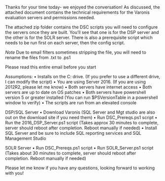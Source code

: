Thanks for your time today- we enjoyed the conversation! As discussed, the attached document contains the technical requirements for the Varonis evaluation servers and permissions needed.
 
The attached zip folder contains the DSC scripts you will need to configure the servers once they are built. You’ll see that one is for the DSP server and the other is for the SOLR server. There is also a prerequisite script which needs to be run first on each server, then the config script. 

*Note* Due to email filters sometimes stripping the file, you will need to rename the files from .txt to .ps1
 
Please read this entire email before you start
 
Assumptions: 
•	Installs on the C: drive. (If you prefer to use a different drive, I can modify the script)
•	You are using Server 2016. (If you are using 2012R2, please let me know)
•	Both servers have internet access 
•	Both servers are up to date on OS patches
•	Both servers have powershell version 5 or greater installed (You can run $PSVersionTable in a powershell window to verify)
•	The scripts are run from an elevated console
 
DSP/SQL Server
•	Download Varonis (SQL Server and Mgt studio are also out on the download site if you need them) 
•	Run DSC_Prereqs.ps1 script
•	Run the 2016_DSP_Server.ps1 script (Takes approx 30 minutes to complete, server should reboot after completion. Reboot manually if needed) 
•	Install SQL Server and be sure to include SQL reporting services and SQL Management Studio
 
SOLR Server
•	Run DSC_Prereqs.ps1 script
•	Run SOLR_Server.ps1 script (Takes about 30 minutes to complete, server should reboot after completion. Reboot manually if needed)
 
Please let me know if you have any questions, looking forward to working with you! 
